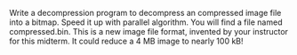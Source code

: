 Write a decompression program to decompress an compressed image file into a bitmap. Speed it up with parallel algorithm. You will find a file named compressed.bin. This is a new image file format, invented by your
instructor for this midterm. It could reduce a 4 MB image to nearly 100 kB!

